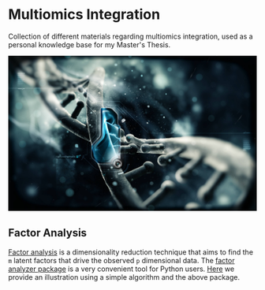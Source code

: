 # Multiomics Integration

Collection of different materials regarding multiomics integration, used as a personal knowledge base for my Master's Thesis. 

![Alt text](/images/wallpaper.jpg?raw=true "Title")

## Factor Analysis

[Factor analysis](/documents/Factor_Analysis.pdf) is a dimensionality reduction technique that aims to find the `m` latent factors that drive the observed `p` dimensional data. The [factor analyzer package](https://github.com/EducationalTestingService/factor_analyzer) is a very convenient tool for Python users. [Here](/notebooks/factor_analysis_pca.ipynb) we provide an illustration using a simple algorithm and the above package. 
